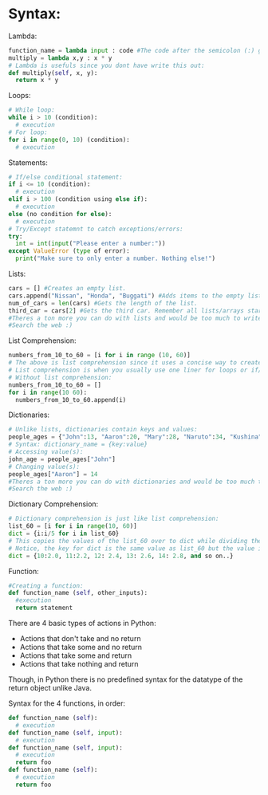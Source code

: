 # Syntax:
Lambda:
```python
function_name = lambda input : code #The code after the semicolon (:) gets returned.
multiply = lambda x,y : x * y
# Lambda is usefuls since you dont have write this out:
def multiply(self, x, y):
  return x * y
```
Loops:
```python
# While loop:
while i > 10 (condition):
  # execution
# For loop:
for i in range(0, 10) (condition):
  # execution
```
Statements:
```python
# If/else conditional statement:
if i <= 10 (condition):
  # execution
elif i > 100 (condition using else if):
  # execution
else (no condition for else):
  # execution
# Try/Except statemnt to catch exceptions/errors:
try:
  int = int(input("Please enter a number:"))
except ValueError (type of error):
  print("Make sure to only enter a number. Nothing else!")
```
Lists:
```python
cars = [] #Creates an empty list.
cars.append("Nissan", "Honda", "Buggati") #Adds items to the empty list.
num_of_cars = len(cars) #Gets the length of the list.
third_car = cars[2] #Gets the third car. Remember all lists/arrays start at 0.
#Theres a ton more you can do with lists and would be too much to write down here.
#Search the web :)
```
List Comprehension:
```python
numbers_from_10_to_60 = [i for i in range (10, 60)]
# The above is list comprehension since it uses a concise way to create a list.
# List comprehension is when you usually use one liner for loops or if/else loops to create a concise list.
# Without list comprehension:
numbers_from_10_to_60 = []
for i in range(10 60):
  numbers_from_10_to_60.append(i)
```
Dictionaries:
```python
# Unlike lists, dictionaries contain keys and values:
people_ages = {"John":13, "Aaron":20, "Mary":28, "Naruto":34, "Kushina":50}
# Syntax: dictionary_name = {key:value}
# Accessing value(s):
john_age = people_ages["John"]
# Changing value(s):
people_ages["Aaron"] = 14
#Theres a ton more you can do with dictionaries and would be too much to write down here.
#Search the web :)
```
Dictionary Comprehension:
```python
# Dictionary comprehension is just like list comprehension:
list_60 = [i for i in range(10, 60)]
dict = {i:i/5 for i in list_60}
# This copies the values of the list_60 over to dict while dividing them by 2.
# Notice, the key for dict is the same value as list_60 but the value is the key divide by 2:
dict = {10:2.0, 11:2.2, 12: 2.4, 13: 2.6, 14: 2.8, and so on..}
```
Function:
```python
#Creating a function:
def function_name (self, other_inputs):
  #execution
  return statement
```
There are 4 basic types of actions in Python: 
 * Actions that don't take and no return
 * Actions that take some and no return
 * Actions that take some and return
 * Actions that take nothing and return
 
Though, in Python there is no predefined syntax for the datatype of the return object unlike Java.

Syntax for the 4 functions, in order:
```python
def function_name (self):
  # execution
def function_name (self, input):
  # execution
def function_name (self, input):
  # execution
  return foo
def function_name (self):
  # execution
  return foo
```
